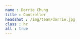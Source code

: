 ```yaml
---
name : Dorrie Chung
title : Controller
headshot : /img/team/dorrie.jpg
class : hr
all : true
---
```

